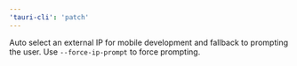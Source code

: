 ```yaml
---
'tauri-cli': 'patch'
---
```


Auto select an external IP for mobile development and fallback to prompting the user. Use `--force-ip-prompt` to force prompting.
